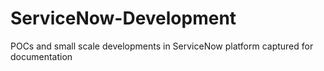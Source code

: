 # ServiceNow-Development
POCs and small scale developments in ServiceNow platform captured for documentation
